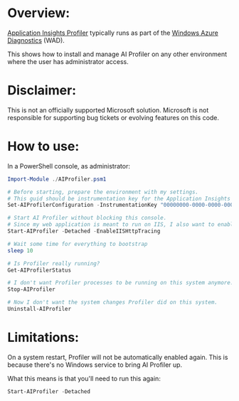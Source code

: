 # Overview:

[Application Insights Profiler](https://docs.microsoft.com/en-us/azure/application-insights/enable-profiler-cloud-services)
typically runs as part of the [Windows Azure Diagnostics](https://docs.microsoft.com/en-us/azure/monitoring-and-diagnostics/azure-diagnostics) (WAD).  

This shows how to install and manage AI Profiler on any other environment where the user has administrator access.


# Disclaimer:

This is not an officially supported Microsoft solution.
Microsoft is not responsible for supporting bug tickets or evolving features on this code.


# How to use:

In a PowerShell console, as administrator:

```powershell
Import-Module ./AIProfiler.psm1

# Before starting, prepare the environment with my settings.
# This guid should be instrumentation key for the Application Insights instance my web application is configured to use.
Set-AIProfilerConfiguration -InstrumentationKey "00000000-0000-0000-0000-000000000000" -LogFolder "C:\Logs"

# Start AI Profiler without blocking this console.
# Since my web application is meant to run on IIS, I also want to enable tracing as part of the Start.
Start-AIProfiler -Detached -EnableIISHttpTracing

# Wait some time for everything to bootstrap
sleep 10

# Is Profiler really running?
Get-AIProfilerStatus

# I don't want Profiler processes to be running on this system anymore.
Stop-AIProfiler

# Now I don't want the system changes Profiler did on this system.
Uninstall-AIProfiler
```


# Limitations:

On a system restart, Profiler will not be automatically enabled again.
This is because there's no Windows service to bring AI Profiler up.  

What this means is that you'll need to run this again:

```powershell
Start-AIProfiler -Detached
```